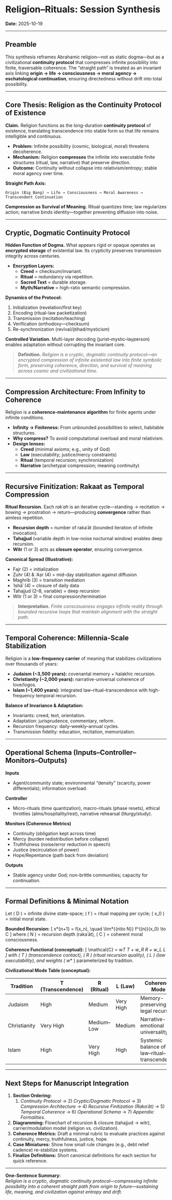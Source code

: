 # Religion–Rituals: Session Synthesis

**Date:** 2025-10-19

---

## Preamble

This synthesis reframes Abrahamic religion—not as static dogma—but as a civilizational **continuity protocol** that compresses infinite possibility into finite, traversable coherence. The “straight path” is treated as an invariant axis linking **origin → life → consciousness → moral agency → eschatological continuation**, ensuring directedness without drift into total possibility.

---

## Core Thesis: Religion as the Continuity Protocol of Existence

**Claim.** Religion functions as the long-duration **continuity protocol** of existence, translating transcendence into stable form so that life remains intelligible and continuous.

- **Problem:** Infinite possibility (cosmic, biological, moral) threatens decoherence.
- **Mechanism:** Religion **compresses** the infinite into executable finite structures (ritual, law, narrative) that preserve direction.
- **Outcome:** Continuity without collapse into relativism/entropy; stable moral agency over time.

**Straight Path Axis:**

```
Origin (Big Bang) → Life → Consciousness → Moral Awareness → Transcendent Continuation
```

**Compression as Survival of Meaning.** Ritual quantizes time; law regularizes action; narrative binds identity—together preventing diffusion into noise.

---

## Cryptic, Dogmatic Continuity Protocol

**Hidden Function of Dogma.** What appears rigid or opaque operates as **encrypted storage** of existential law. Its crypticity preserves transmission integrity across centuries.

- **Encryption Layers:**
  - **Creed** = checksum/invariant.
  - **Ritual** = redundancy via repetition.
  - **Sacred Text** = durable storage.
  - **Myth/Narrative** = high-ratio semantic compression.

**Dynamics of the Protocol:**

1. Initialization (revelation/first key)
2. Encoding (ritual-law packetization)
3. Transmission (recitation/teaching)
4. Verification (orthodoxy—checksum)
5. Re-synchronization (revival/ijtihad/mysticism)

**Controlled Variation.** Multi-layer decoding (jurist–mystic–layperson) enables adaptation without corrupting the invariant core.

> **Definition.** _Religion is a cryptic, dogmatic continuity protocol—an encrypted compression of infinite existential law into finite symbolic form, preserving coherence, direction, and survival of meaning across cosmic and civilizational time._

---

## Compression Architecture: From Infinity to Coherence

Religion is a **coherence-maintenance algorithm** for finite agents under infinite conditions.

- **Infinity → Finiteness:** From unbounded possibilities to select, habitable structures.
- **Why compress?** To avoid computational overload and moral relativism.
- **Design lenses:**
  - **Creed** (minimal axioms; e.g., unity of God)
  - **Law** (executability; justice/mercy constraints)
  - **Ritual** (temporal recursion; synchronization)
  - **Narrative** (archetypal compression; meaning continuity)

---

## Recursive Finitization: Rakaat as Temporal Compression

**Ritual Recursion.** Each _rakʿah_ is an iterative cycle—standing → recitation → bowing → prostration → return—producing **convergence** rather than aimless repetition.

- **Recursion depth** = number of rakaʿāt (bounded iteration of infinite invocation).
- **Tahajjud** (variable depth in low-noise nocturnal window) enables deep recursion.
- **Witr** (1 or 3) acts as **closure operator**, ensuring convergence.

**Canonical Spread (Illustrative):**

- Fajr (2) = initialization
- Ẓuhr (4) & ʿAṣr (4) = mid-day stabilization against diffusion
- Maghrib (3) = transition mediation
- ʿIshāʾ (4) = closure of daily data
- Tahajjud (2–8, variable) = deep recursion
- Witr (1 or 3) = final compression/termination

> **Interpretation.** _Finite consciousness engages infinite reality through bounded recursive loops that maintain alignment with the straight path._

---

## Temporal Coherence: Millennia-Scale Stabilization

Religion is a **low-frequency carrier** of meaning that stabilizes civilizations over thousands of years:

- **Judaism (~3,500 years):** covenantal memory + halakhic recursion.
- **Christianity (~2,000 years):** narrative-universal coherence of love/logos.
- **Islam (~1,400 years):** integrated law–ritual–transcendence with high-frequency temporal recursion.

**Balance of Invariance & Adaptation:**

- Invariants: creed, text, orientation.
- Adaptation: jurisprudence, commentary, reform.
- Recursion frequency: daily–weekly–annual cycles.
- Transmission fidelity: education, recitation, memorization.

---

## Operational Schema (Inputs–Controller–Monitors–Outputs)

**Inputs**

- Agent/community state; environmental “density” (scarcity, power differentials); information overload.

**Controller**

- Micro-rituals (time quantization), macro-rituals (phase resets), ethical throttles (alms/hospitality/rest), narrative rehearsal (liturgy/study).

**Monitors (Coherence Metrics)**

- Continuity (obligation kept across time)
- Mercy (burden redistribution before collapse)
- Truthfulness (noise/error reduction in speech)
- Justice (recirculation of power)
- Hope/Repentance (path back from deviation)

**Outputs**

- Stable agency under God; non-brittle communities; capacity for continuation.

---

## Formal Definitions & Minimal Notation

Let \( D \) = infinite divine state-space; \( f \) = ritual mapping per cycle; \( x_0 \) = initial moral state.

**Bounded Recursion:**
\[ x*{n+1} = f(x_n), \quad \lim*{{n\to N}} f^{(n)}(x_0) \to C \]
where \( N \) = recursion depth (rakaʿāt), \( C \) = coherent moral consciousness.

**Coherence Functional (conceptual):**
\[ \mathcal{C} = w*T T + w_R R + w_L L \]
with \( T \) (transcendence contact), \( R \) (ritual recursion quality), \( L \) (law executability), and weights \( w*\* \) parameterized by tradition.

**Civilizational Mode Table (conceptual):**

| Tradition    | T (Transcendence) | R (Ritual) | L (Law)   | Coherence Mode                               |
| ------------ | ----------------- | ---------- | --------- | -------------------------------------------- |
| Judaism      | High              | Medium     | Very High | Memory-preserving legal recursion            |
| Christianity | Very High         | Medium–Low | Medium    | Narrative-emotional universality             |
| Islam        | High              | Very High  | High      | Systemic balance of law–ritual–transcendence |

---

## Next Steps for Manuscript Integration

1. **Section Ordering:**
   1. _Continuity Protocol_ → 2) _Cryptic/Dogmatic Protocol_ → 3) _Compression Architecture_ → 4) _Recursive Finitization (Rakaʿāt)_ → 5) _Temporal Coherence_ → 6) _Operational Schema_ → 7) _Appendix: Formalities_.
2. **Diagramming:** Flowchart of recursion & closure (tahajjud → witr), carrier/modulation model (religion vs. civilization).
3. **Coherence Metrics:** Draft a minimal rubric to evaluate practices against continuity, mercy, truthfulness, justice, hope.
4. **Case Miniatures:** Show how small rule changes (e.g., debt relief cadence) re-stabilize systems.
5. **Finalize Definitions:** Short canonical definitions for each section for quick reference.

---

**One-Sentence Summary:**  
_Religion is a cryptic, dogmatic continuity protocol—compressing infinite possibility into a coherent straight path from origin to future—sustaining life, meaning, and civilization against entropy and drift._

